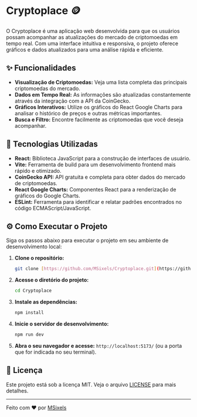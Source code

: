 # Cryptoplace 🪙

O Cryptoplace é uma aplicação web desenvolvida para que os usuários possam acompanhar as atualizações do mercado de criptomoedas em tempo real. Com uma interface intuitiva e responsiva, o projeto oferece gráficos e dados atualizados para uma análise rápida e eficiente.

## ✨ Funcionalidades

* **Visualização de Criptomoedas:** Veja uma lista completa das principais criptomoedas do mercado.
* **Dados em Tempo Real:** As informações são atualizadas constantemente através da integração com a API da CoinGecko.
* **Gráficos Interativos:** Utilize os gráficos do React Google Charts para analisar o histórico de preços e outras métricas importantes.
* **Busca e Filtro:** Encontre facilmente as criptomoedas que você deseja acompanhar.

## 🚀 Tecnologias Utilizadas

* **React:** Biblioteca JavaScript para a construção de interfaces de usuário.
* **Vite:** Ferramenta de build para um desenvolvimento frontend mais rápido e otimizado.
* **CoinGecko API:** API gratuita e completa para obter dados do mercado de criptomoedas.
* **React Google Charts:** Componentes React para a renderização de gráficos do Google Charts.
* **ESLint:** Ferramenta para identificar e relatar padrões encontrados no código ECMAScript/JavaScript.

## ⚙️ Como Executar o Projeto

Siga os passos abaixo para executar o projeto em seu ambiente de desenvolvimento local:

1.  **Clone o repositório:**
    ```bash
    git clone [https://github.com/MSixels/Cryptoplace.git](https://github.com/MSixels/Cryptoplace.git)
    ```

2.  **Acesse o diretório do projeto:**
    ```bash
    cd Cryptoplace
    ```

3.  **Instale as dependências:**
    ```bash
    npm install
    ```

4.  **Inicie o servidor de desenvolvimento:**
    ```bash
    npm run dev
    ```

5.  **Abra o seu navegador e acesse:** `http://localhost:5173/` (ou a porta que for indicada no seu terminal).

## 📄 Licença

Este projeto está sob a licença MIT. Veja o arquivo [LICENSE](LICENSE) para mais detalhes.

---

Feito com ❤️ por [MSixels](https://github.com/MSixels)